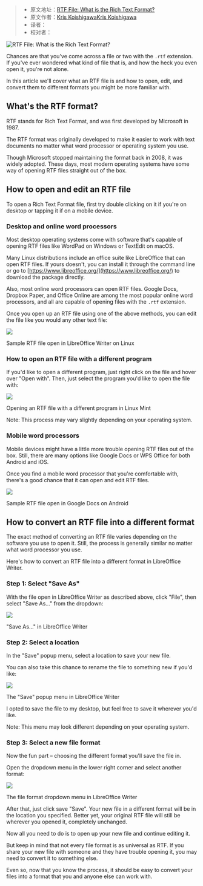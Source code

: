> -  原文地址：[RTF File: What is the Rich Text Format?](https://www.freecodecamp.org/news/rtf-file-what-is-the-rich-text-format/)
> -  原文作者：[Kris KoishigawaKris Koishigawa](https://www.freecodecamp.org/news/author/kris/)
> -  译者：
> -  校对者：

![RTF File: What is the Rich Text Format?](https://images.unsplash.com/photo-1581110993053-76f2c092a192?ixlib=rb-1.2.1&q=80&fm=jpg&crop=entropy&cs=tinysrgb&w=2000&fit=max&ixid=eyJhcHBfaWQiOjExNzczfQ)

Chances are that you've come across a file or two with the `.rtf` extension. If you've ever wondered what kind of file that is, and how the heck you even open it, you're not alone.

In this article we'll cover what an RTF file is and how to open, edit, and convert them to different formats you might be more familiar with.

## What's the RTF format?

RTF stands for Rich Text Format, and was first developed by Microsoft in 1987.

The RTF format was originally developed to make it easier to work with text documents no matter what word processor or operating system you use.

Though Microsoft stopped maintaining the format back in 2008, it was widely adopted. These days, most modern operating systems have some way of opening RTF files straight out of the box.

## How to open and edit an RTF file

To open a Rich Text Format file, first try double clicking on it if you're on desktop or tapping it if on a mobile device.

### Desktop and online word processors

Most desktop operating systems come with software that's capable of opening RTF files like WordPad on Windows or TextEdit on macOS.

Many Linux distributions include an office suite like LibreOffice that can open RTF files. If yours doesn't, you can install it through the command line or go to [https://www.libreoffice.org/](https://www.libreoffice.org/) to download the package directly.

Also, most online word processors can open RTF files. Google Docs, Dropbox Paper, and Office Online are among the most popular online word processors, and all are capable of opening files with the `.rtf` extension.

Once you open up an RTF file using one of the above methods, you can edit the file like you would any other text file:

![](https://www.freecodecamp.org/news/content/images/2020/10/image-8.png)

Sample RTF file open in LibreOffice Writer on Linux

### How to open an RTF file with a different program

If you'd like to open a different program, just right click on the file and hover over "Open with". Then, just select the program you'd like to open the file with:

![](https://www.freecodecamp.org/news/content/images/2020/10/Peek-2020-10-08-16-03.gif)

Opening an RTF file with a different program in Linux Mint

Note: This process may vary slightly depending on your operating system.

### Mobile word processors

Mobile devices might have a little more trouble opening RTF files out of the box. Still, there are many options like Google Docs or WPS Office for both Android and iOS.

Once you find a mobile word processor that you're comfortable with, there's a good chance that it can open and edit RTF files.

![](https://www.freecodecamp.org/news/content/images/2020/10/image-10.png)

Sample RTF file open in Google Docs on Android

## How to convert an RTF file into a different format

The exact method of converting an RTF file varies depending on the software you use to open it. Still, the process is generally similar no matter what word processor you use.

Here's how to convert an RTF file into a different format in LibreOffice Writer.

### Step 1: Select "Save As"

With the file open in LibreOffice Writer as described above, click "File", then select "Save As..." from the dropdown:

![](https://www.freecodecamp.org/news/content/images/2020/10/image-11.png)

"Save As..." in LibreOffice Writer

### Step 2: Select a location

In the "Save" popup menu, select a location to save your new file.

You can also take this chance to rename the file to something new if you'd like:

![](https://www.freecodecamp.org/news/content/images/2020/10/image-12.png)

The "Save" popup menu in LibreOffice Writer

I opted to save the file to my desktop, but feel free to save it wherever you'd like.

Note: This menu may look different depending on your operating system.

### Step 3: Select a new file format

Now the fun part – choosing the different format you'll save the file in.

Open the dropdown menu in the lower right corner and select another format:

![](https://www.freecodecamp.org/news/content/images/2020/10/image-13.png)

The file format dropdown menu in LibreOffice Writer

After that, just click save "Save". Your new file in a different format will be in the location you specified. Better yet, your original RTF file will still be wherever you opened it, completely unchanged.

Now all you need to do is to open up your new file and continue editing it.

But keep in mind that not every file format is as universal as RTF. If you share your new file with someone and they have trouble opening it, you may need to convert it to something else.

Even so, now that you know the process, it should be easy to convert your files into a format that you and anyone else can work with.